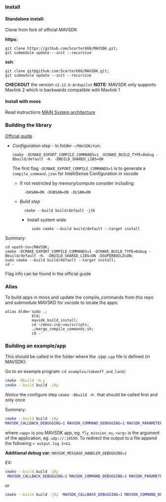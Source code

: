 

### Install

#### Standalone install:

Clone from fork of official MAVSDK

**https:**

	git clone https://github.com/Scarter668/MAVSDK.git;
	git submodule update --init --recursive

**ssh**:

	git clone git@github.com:Scarter668/MAVSDK.git;
	git submodule update --init --recursive


**CHECKOUT** the version `v2.12.6-Ardupilot`
**NOTE:** MAVSDK only supports Mavlink 2 which is backwards compatible with Mavlink 1


#### Install with moos

Read instructions [MAIN System architecture](MAIN%20System%20architecture.md)

### Building the library

[Official guide](https://mavsdk.mavlink.io/main/en/cpp/guide/build.html)

- *Configuration step*
		- In folder `~/MAVSDK/`run:
	
	`cmake -DCMAKE_EXPORT_COMPILE_COMMANDS=1 -DCMAKE_BUILD_TYPE=Debug -Bbuild/default -H. -DBUILD_SHARED_LIBS=ON` 
	
	The first flag `-DCMAKE_EXPORT_COMPILE_COMMANDS=1` is to generate a `compile_command.json` for IntelliSense Configuration in vscode 
	- If not restricted by memory/compute consider including:
	
			-DASAN=ON -DUBSAN=ON -DLSAN=ON
	- *Build step*
	
			cmake --build build/default -j16

		- Install system wide
			
				sudo cmake --build build/default --target install


Summary: 
```
cd <path-to>/MAVSDK;
cmake -DCMAKE_EXPORT_COMPILE_COMMANDS=1 -DCMAKE_BUILD_TYPE=Debug -Bbuild/default -H. -DBUILD_SHARED_LIBS=ON -DSUPERBUILD=ON;
sudo cmake --build build/default --target install;
cd -
```

Flag info can be found in the official guide



### Alias

To build apps in moos and update the compile_commands from this repo and submodule MAVSKD for vscode to locate the apps.

```
alias bldm='sudo .;
			bld;
			mavsdk_build_install;
			cd ~/moos-ivp-uav/scripts;
			./merge_compile_commands.sh;
			cd -'
```


### Building an example/app

This should be called in the folder where the .cpp`.cpp` file is defined (in MAVSDK):


Go to an example program: `cd examples/takeoff_and_land/`

```bash
cmake -Bbuild -H.;
cmake --build build -j8;
```

*Notice* the configure step `cmake -Bbuild -H.` that should be called first and only once

Summary:
```bash
cmake --build build -j8;
MAVSDK_CALLBACK_DEBUGGING=1 MAVSDK_COMMAND_DEBUGGING=1 MAVSDK_PARAMETER_DEBUGGING=1 ./build/<app> <args> 
```

where `<app>` is you MAVSDK app, eg. `fly_mission_ex`, `<arg>` is the argument of the application, eg. `udp://:14550`. To redirect the output to a file append the following `> output.log 2>&1`.

**Additional debug var:** *`MAVSDK_MESSAGE_HANDLER_DEBUGGING=1 `*

*EX:*

```bash
cmake --build build -j8; 
 MAVSDK_CALLBACK_DEBUGGING=1 MAVSDK_COMMAND_DEBUGGING=1 MAVSDK_PARAMETER_DEBUGGING=1 ./build/fly_mission_ex udp://:14550 > output.log 2>&1
```

or 
```bash
cmake --build build -j8;  MAVSDK_CALLBACK_DEBUGGING=1 MAVSDK_COMMAND_DEBUGGING=1 MAVSDK_PARAMETER_DEBUGGING=1 ./build/fly_mission_ex serial:///dev/ttySAC0:115200
```



